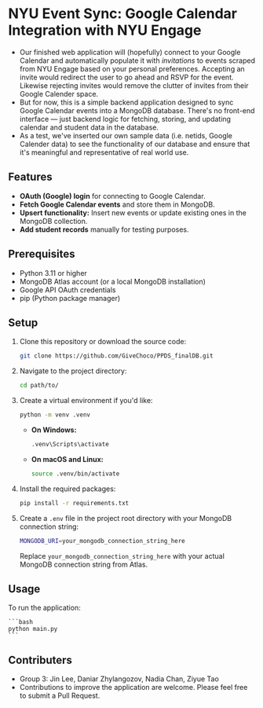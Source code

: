 # NYU Event Sync: Google Calendar Integration with NYU Engage

- Our finished web application will (hopefully) connect to your Google Calendar and automatically populate it with *invitations* to events scraped from NYU Engage based on your personal preferences. Accepting an invite would redirect the user to go ahead and RSVP for the event. Likewise rejecting invites would remove the clutter of invites from their Google Calender space.
- But for now, this is a simple backend application designed to sync Google Calendar events into a MongoDB database. There's no front-end interface — just backend logic for fetching, storing, and updating calendar and student data in the database.
- As a test, we've inserted our own sample data (i.e. netids, Google Calender data) to see the functionality of our database and ensure that it's meaningful and representative of real world use.

## Features

- **OAuth (Google) login** for connecting to Google Calendar.
- **Fetch Google Calendar events** and store them in MongoDB.
- **Upsert functionality:** Insert new events or update existing ones in the MongoDB collection.
- **Add student records** manually for testing purposes.

## Prerequisites

- Python 3.11 or higher
- MongoDB Atlas account (or a local MongoDB installation)
- Google API OAuth credentials
- pip (Python package manager)


## Setup

1. Clone this repository or download the source code:
    ```bash
    git clone https://github.com/GiveChoco/PPDS_finalDB.git
    ```

2. Navigate to the project directory:
    ```bash
    cd path/to/
    ```

3. Create a virtual environment if you'd like:
    ```bash
    python -m venv .venv
    ```

    - **On Windows:**
        ```bash
        .venv\Scripts\activate
        ```

    - **On macOS and Linux:**
        ```bash
        source .venv/bin/activate
        ```

4. Install the required packages:
    ```bash
    pip install -r requirements.txt
    ```

5. Create a `.env` file in the project root directory with your MongoDB connection string:

    ```bash
    MONGODB_URI=your_mongodb_connection_string_here
    ```

    Replace `your_mongodb_connection_string_here` with your actual MongoDB connection string from Atlas.

## Usage

To run the application:

    ```bash
    python main.py
    ```

## Contributers

- Group 3:
Jin Lee,
Daniar Zhylangozov,
Nadia Chan,
Ziyue Tao
- Contributions to improve the application are welcome. Please feel free to submit a Pull Request.